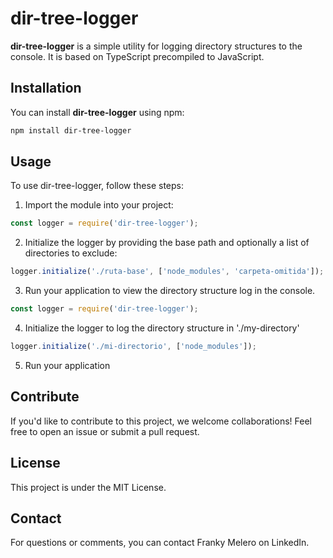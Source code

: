 # dir-tree-logger

**dir-tree-logger**  is a simple utility for logging directory structures to the console. It is based on TypeScript precompiled to JavaScript.

## Installation

You can install **dir-tree-logger** using npm:

```bash
npm install dir-tree-logger
```

## Usage
To use dir-tree-logger, follow these steps:

1. Import the module into your project:

```javascript
const logger = require('dir-tree-logger');
```

2. Initialize the logger by providing the base path and optionally a list of directories to exclude:

```javascript
logger.initialize('./ruta-base', ['node_modules', 'carpeta-omitida']);
```
3. Run your application to view the directory structure log in the console.

```javascript
const logger = require('dir-tree-logger');
```

4. Initialize the logger to log the directory structure in './my-directory'
```javascript
logger.initialize('./mi-directorio', ['node_modules']);
```

5. Run your application

## Contribute
If you'd like to contribute to this project, we welcome collaborations! Feel free to open an issue or submit a pull request.

## License
This project is under the MIT License.

## Contact
For questions or comments, you can contact Franky Melero on LinkedIn.